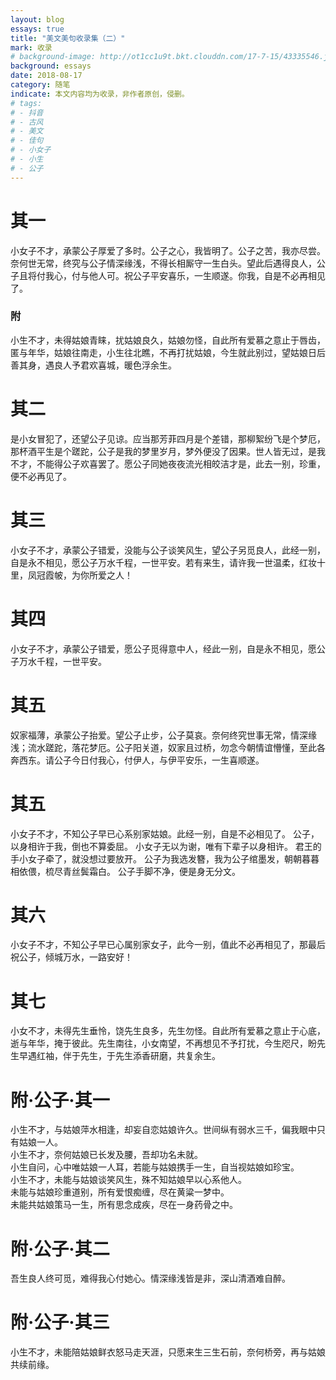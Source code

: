 ```yaml
---
layout: blog
essays: true
title: "美文美句收录集（二）"
mark: 收录
# background-image: http://ot1cc1u9t.bkt.clouddn.com/17-7-15/43335546.jpg
background: essays
date: 2018-08-17
category: 随笔
indicate: 本文内容均为收录，非作者原创，侵删。
# tags:
# - 抖音
# - 古风
# - 美文
# - 佳句
# - 小女子
# - 小生
# - 公子
---
```


# 其一
小女子不才，承蒙公子厚爱了多时。公子之心，我皆明了。公子之苦，我亦尽尝。奈何世无常，终究与公子情深缘浅，不得长相厮守一生白头。望此后遇得良人，公子且将付我心，付与他人可。祝公子平安喜乐，一生顺遂。你我，自是不必再相见了。
### 附
小生不才，未得姑娘青睐，扰姑娘良久，姑娘勿怪，自此所有爱慕之意止于唇齿，匿与年华，姑娘往南走，小生往北瞧，不再打扰姑娘，今生就此别过，望姑娘日后善其身，遇良人予君欢喜城，暖色浮余生。

# 其二
是小女冒犯了，还望公子见谅。应当那芳菲四月是个差错，那柳絮纷飞是个梦厄，那杯酒平生是个蹉跎，公子是我的梦里岁月，梦外便没了因果。世人皆无过，是我不才，不能得公子欢喜罢了。愿公子同她夜夜流光相皎洁才是，此去一别，珍重，便不必再见了。

# 其三
小女子不才，承蒙公子错爱，没能与公子谈笑风生，望公子另觅良人，此经一别，自是永不相见，愿公子万水千程，一世平安。若有来生，请许我一世温柔，红妆十里，凤冠霞帔，为你所爱之人！

# 其四
小女子不才，承蒙公子错爱，愿公子觅得意中人，经此一别，自是永不相见，愿公子万水千程，一世平安。

# 其五
奴家福薄，承蒙公子抬爱。望公子止步，公子莫哀。奈何终究世事无常，情深缘浅；流水蹉跎，落花梦厄。公子阳关道，奴家且过桥，勿念今朝情谊懵懂，至此各奔西东。请公子今日付我心，付伊人，与伊平安乐，一生喜顺遂。

# 其五
小女子不才，不知公子早已心系别家姑娘。此经一别，自是不必相见了。 公子，以身相许于我，倒也不算委屈。 小女子无以为谢，唯有下辈子以身相许。 君王的手小女子牵了，就没想过要放开。 公子为我选发簪，我为公子绾墨发，朝朝暮暮相依偎，梳尽青丝鬓霜白。 公子手脚不净，便是身无分文。

# 其六
小女子不才，不知公子早已心属别家女子，此今一别，值此不必再相见了，那最后祝公子，倾城万水，一路安好！

# 其七
小女不才，未得先生垂怜，饶先生良多，先生勿怪。自此所有爱慕之意止于心底，逝与年华，掩于彼此。先生南往，小女南望，不再想见不予打扰，今生咫尺，盼先生早遇红袖，伴于先生，于先生添香研磨，共复余生。

# 附·公子·其一
小生不才，与姑娘萍水相逢，却妄自恋姑娘许久。世间纵有弱水三千，偏我眼中只有姑娘一人。  
小生不才，奈何姑娘已长发及腰，吾却功名未就。  
小生自问，心中唯姑娘一人耳，若能与姑娘携手一生，自当视姑娘如珍宝。  
小生不才，未能与姑娘谈笑风生，殊不知姑娘早以心系他人。  
未能与姑娘珍重道别，所有爱恨痴缠，尽在黄粱一梦中。  
未能共姑娘策马一生，所有思念成疾，尽在一身药骨之中。

# 附·公子·其二
吾生良人终可觅，难得我心付她心。情深缘浅皆是非，深山清酒难自醉。

# 附·公子·其三
小生不才，未能陪姑娘鲜衣怒马走天涯，只愿来生三生石前，奈何桥旁，再与姑娘共续前缘。
